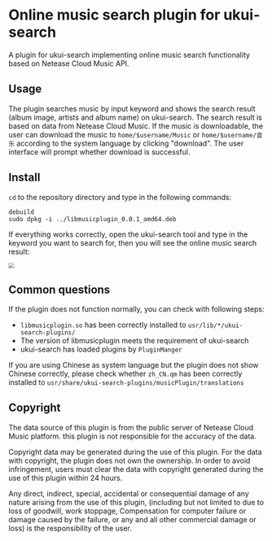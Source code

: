 # Online music search plugin for ukui-search

A plugin for ukui-search implementing online music search functionality based on Netease Cloud Music API.

## Usage

The plugin searches music by input keyword and shows the search result (album image, artists and album name) on ukui-search. The search result is based on data from Netease Cloud Music. If the music is downloadable, the user can download the music to `home/$username/Music` or `home/$username/音乐` according to the system language by clicking "download". The user interface will prompt whether download is successful.

## Install

`cd` to the repository directory and type in the following commands:

```
debuild
sudo dpkg -i ../libmusicplugin_0.0.1_amd64.deb 
```

If everything works correctly, open the ukui-search tool and type in the keyword you want to search for, then you will see the online music search result:

<img src="https://s3.bmp.ovh/imgs/2021/08/a3af5a9ce7b74ea3.png" style="zoom: 67%;" />

## Common questions

If the plugin does not function normally, you can check with following steps:

+ `libmusicplugin.so` has been correctly installed to `usr/lib/*/ukui-search-plugins/`
+ The version of libmusicplugin meets the requirement of ukui-search
+ ukui-search has loaded plugins by `PluginManger`

If you are using Chinese as system language but the plugin does not show Chinese correctly, please check whether `zh_CN.qm` has been correctly installed to `usr/share/ukui-search-plugins/musicPlugin/translations`

## Copyright

The data source of this plugin is from the public server of Netease Cloud Music platform. this plugin is not responsible for the accuracy of the data.

Copyright data may be generated during the use of this plugin. For the data with copyright, the plugin does not own the ownership. In order to avoid infringement, users must clear the data with copyright generated during the use of this plugin within 24 hours. 

Any direct, indirect, special, accidental or consequential damage of any nature arising from the use of this plugin, (including but not limited to due to loss of goodwill, work stoppage, Compensation for computer failure or damage caused by the failure, or any and all other commercial damage or loss) is the responsibility of the user.